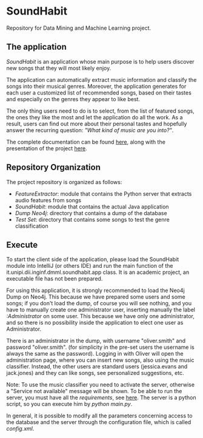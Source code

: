 # SoundHabit
Repository for Data Mining and Machine Learning project.

## The application
*SoundHabit* is an application whose main purpose is to help users discover new songs that they will most likely enjoy.

The application can automatically extract music information and classify the songs into their musical genres. Moreover, the application generates for each user a customized list of recommended songs, based on their tastes and especially on the genres they appear to like best.

The only thing users need to do is to select, from the list of featured songs, the ones they like the most and let the application do all the work. As a result, users can find out more about their personal tastes and hopefully answer the recurring question: *"What kind of music are you into?"*.

The complete documentation can be found [here](https://github.com/danielecioffo/SoundHabit/blob/main/SoundHabit%20documentation.pdf), along with the presentation of the project [here](https://github.com/danielecioffo/SoundHabit/blob/main/SoundHabit%20Presentation.pdf).

## Repository Organization
The project repository is organized as follows:
* *FeatureExtractor*: module that contains the Python server that extracts audio features from songs
* *SoundHabit*: module that contains the actual Java application
* *Dump Neo4j*: directory that contains a dump of the database
* *Test Set*: directory that contains some songs to test the genre classification

## Execute
To start the client side of the application, please load the SoundHabit module into IntelliJ (or others IDE) and run the main function of the it.unipi.dii.inginf.dmml.soundhabit.app class. 
It is an academic project, an executable file has not been prepared.

For using this application, it is strongly recommended to load the Neo4j Dump on Neo4j. This because we have prepared some users and some songs; if you don't load the dump, of course you will see nothing, and you have to manually create one administrator user, inserting manually the label *:Administrator* on some user. This because we have only one administrator, and so there is no possibility inside the application to elect one user as Administrator.

There is an administrator in the dump, with username "oliver.smith" and password "oliver.smith". (for simplicity in the pre-set users the username is always the same as the password).
Logging in with Oliver will open the administration page, where you can insert new songs, also using the music classifier. 
Instead, the other users are standard users (jessica.evans and jack.jones) and they can like songs, see personalized suggestions, etc.

Note: To use the music classifier you need to activate the server, otherwise a "Service not available" message will be shown. To be able to run the server, you must have all the *requirements*, see [here](https://github.com/danielecioffo/SoundHabit/blob/main/FeatureExtractor/Requirements.txt). The server is a python script, so you can execute him by *python main.py*.

In general, it is possible to modify all the parameters concerning access to the database and the server through the configuration file, which is called *config.xml*.
